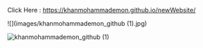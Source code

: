 Click Here : https://khanmohammademon.github.io/newWebsite/



![](images/khanmohammademon_github (1).jpg)


![khanmohammademon_github (1)](https://user-images.githubusercontent.com/62669422/153766799-1271b59b-2220-4b35-9db8-4f6b68f9e4ab.jpg)
